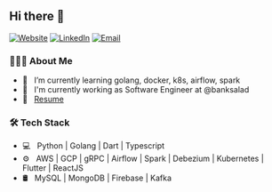 ## Hi there 👋
[![Website](https://img.shields.io/badge/Website-devjin.blog.com-blue?style=flat-square&logo=google-chrome)](https://devjin-blog.com/)
[![LinkedIn](https://img.shields.io/badge/LinkedIn-Dojin%20Kim-blue?style=flat-square&logo=linkedin)](https://www.linkedin.com/in/dojin-henry-kim-64080a158/)
[![Email](https://img.shields.io/badge/Email-dojinkim119@gmail.com-blue?style=flat-square&logo=gmail)](mailto:dojinkimm119@gmail.com)

### 👨🏻‍💻 About Me

- 🌱 &nbsp; I’m currently learning golang, docker, k8s, airflow, spark
- 💼 &nbsp; I'm currently working as Software Engineer at @banksalad
- 📄 &nbsp; [Resume](https://www.notion.so/henrystudy/Henry-Kim-s-Resume-af138c53c97c4e4c91c5177d01e03e7b)

### 🛠 Tech Stack

- 💻 &nbsp; Python | Golang | Dart | Typescript
- ⚙️ &nbsp; AWS | GCP | gRPC | Airflow | Spark | Debezium | Kubernetes | Flutter | ReactJS
- 🛢 &nbsp; MySQL | MongoDB | Firebase | Kafka

<br/>

